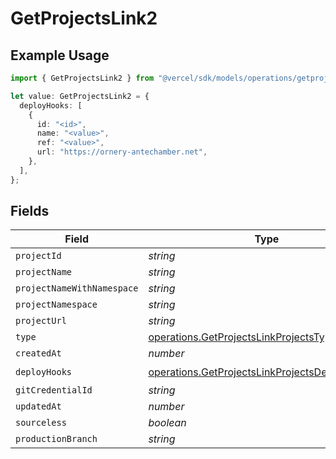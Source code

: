 # GetProjectsLink2

## Example Usage

```typescript
import { GetProjectsLink2 } from "@vercel/sdk/models/operations/getprojects.js";

let value: GetProjectsLink2 = {
  deployHooks: [
    {
      id: "<id>",
      name: "<value>",
      ref: "<value>",
      url: "https://ornery-antechamber.net",
    },
  ],
};
```

## Fields

| Field                                                                                                            | Type                                                                                                             | Required                                                                                                         | Description                                                                                                      |
| ---------------------------------------------------------------------------------------------------------------- | ---------------------------------------------------------------------------------------------------------------- | ---------------------------------------------------------------------------------------------------------------- | ---------------------------------------------------------------------------------------------------------------- |
| `projectId`                                                                                                      | *string*                                                                                                         | :heavy_minus_sign:                                                                                               | N/A                                                                                                              |
| `projectName`                                                                                                    | *string*                                                                                                         | :heavy_minus_sign:                                                                                               | N/A                                                                                                              |
| `projectNameWithNamespace`                                                                                       | *string*                                                                                                         | :heavy_minus_sign:                                                                                               | N/A                                                                                                              |
| `projectNamespace`                                                                                               | *string*                                                                                                         | :heavy_minus_sign:                                                                                               | N/A                                                                                                              |
| `projectUrl`                                                                                                     | *string*                                                                                                         | :heavy_minus_sign:                                                                                               | N/A                                                                                                              |
| `type`                                                                                                           | [operations.GetProjectsLinkProjectsType](../../models/operations/getprojectslinkprojectstype.md)                 | :heavy_minus_sign:                                                                                               | N/A                                                                                                              |
| `createdAt`                                                                                                      | *number*                                                                                                         | :heavy_minus_sign:                                                                                               | N/A                                                                                                              |
| `deployHooks`                                                                                                    | [operations.GetProjectsLinkProjectsDeployHooks](../../models/operations/getprojectslinkprojectsdeployhooks.md)[] | :heavy_check_mark:                                                                                               | N/A                                                                                                              |
| `gitCredentialId`                                                                                                | *string*                                                                                                         | :heavy_minus_sign:                                                                                               | N/A                                                                                                              |
| `updatedAt`                                                                                                      | *number*                                                                                                         | :heavy_minus_sign:                                                                                               | N/A                                                                                                              |
| `sourceless`                                                                                                     | *boolean*                                                                                                        | :heavy_minus_sign:                                                                                               | N/A                                                                                                              |
| `productionBranch`                                                                                               | *string*                                                                                                         | :heavy_minus_sign:                                                                                               | N/A                                                                                                              |